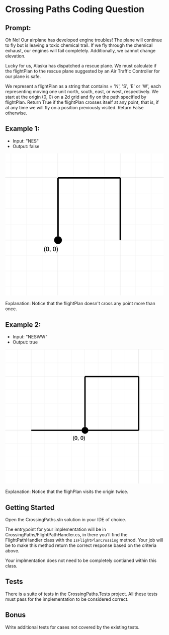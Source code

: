 # Crossing Paths Coding Question

## Prompt:
Oh No! Our airplane has developed engine troubles! The plane will continue to fly
but is leaving a toxic chemical trail. If we fly through the chemical exhaust, our
engines will fail completely. Additionally, we cannot change elevation.

Lucky for us, Alaska has dispatched a rescue plane. We must calculate if the
flightPlan to the rescue plane suggested by an Air Traffic Controller for our plane
is safe.

We represent a flightPlan as a string that contains = 'N', 'S', 'E' or 'W', each
representing moving one unit north, south, east, or west, respectively. We start at
the origin (0, 0) on a 2d grid and fly on the path specified by flightPlan.
Return True if the flightPlan crosses itself at any point, that is, if at any time we will
fly on a position previously visited. Return False otherwise.

## Example 1:
- Input: "NES"
- Output: false


![Example showing the flight path going north, then east, then south](./images/example1.png)

Explanation: Notice that the flightPlan doesn't cross any point more than once.


## Example 2:
- Input: "NESWW"
- Output: true

![Example showing the flight path going north, then east, then south, then two spaces west](./images/example2.png)

Explanation: Notice that the flighPlan visits the origin twice.


## Getting Started
Open the CrossingPaths.sln solution in your IDE of choice.

The entrypoint for your implementation will be in CrossingPaths/FlightPathHandler.cs, in there you'll find the FlightPathHandler class with the `IsFlightPlanCrossing` method. Your job will be to make this method return the correct response based on the criteria above.

Your implmentation does not need to be completely contianed within this class.

## Tests
There is a suite of tests in the CrossingPaths.Tests project. All these tests must pass for the implementation to be considered correct.

## Bonus
Write additional tests for cases not covered by the existing tests.
